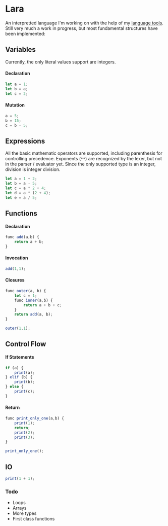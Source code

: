 # Lara

An interpretted language I'm working on with the help of my [language tools](https://github.com/NuriAmari/Language-Tools). Still very much a work in progress, but most fundamental structures have been implemented:

## Variables

Currently, the only literal values support are integers.

#### Declaration

```javascript
let a = 1;
let b = a;
let c = 2;
```

#### Mutation

```javascript
a = 5;
b = 15;
c = b - 5;
```

## Expressions

All the basic mathematic operators are supported, including parenthesis for controlling precedence. Exponents (`**`) are recognized by the lexer, but not in the parser / evaluator yet. Since the only supported type is an integer, division is integer division.

```javascript
let a = 1 + 2;
let b = a - 5;
let c = a * 2 + 4;
let d = a * (2 + 4);
let e = a / 5;
```

## Functions

#### Declaration

```javascript
func add(a,b) {
    return a + b;
}
```

#### Invocation

```javascript
add(1,1);
```
#### Closures

```javascript
func outer(a, b) {
    let c = 1;
    func inner(a,b) {
        return a + b + c;
    }
    return add(a, b);
}

outer(1,1);
```
## Control Flow

#### If Statements

```javascript
if (a) {
    print(a);
} elif (b) {
    print(b);
} else {
    print(c);
}
```

#### Return 

```javascript
func print_only_one(a,b) {
    print(1);
    return;
    print(2);
    print(3);
}

print_only_one();
```

## IO

```javascript
print(1 + 1);
```
### Todo

- Loops
- Arrays
- More types
- First class functions
